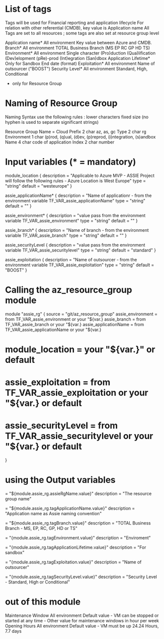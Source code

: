 # List of tags

Tags will be used for Financial reporting and application lifecycle
For relation with other referential (CMDB), key value is Application name
All Tags are set to all resources ; some tags are also set at resource group level

Application name*        All environment     Key value between Azure and CMDB.
Branch*                  All environment     TOTAL Business Branch (MS EP RC GP HD TS)
Environment*             All environment     Single character (Pro)duction (Qua)lification (Dev)elopment (pRe)-prod (Int)egration (San)dbox
Application Lifetime*    Only for Sandbox    End date (format)
Exploitation*            All environment     Name of outsourcer ("BOOST")
Security Level*          All environment     Standard, High, Conditional

* only for Resource Group

# Naming of Resource Group
Naming Syntax use the following rules :
    lower characters
    fixed size (no hyphen is used to separate significant strings)

Resource Group Name = 
    Cloud Prefix    2 char  az, as, gc
    Type            2 char  rg
    Environment     1 char  (p)rod, (q)ual, (d)ev, (p)reprod, (i)ntegration, (s)andbox
    Name            4 char  code of application
    Index           2 char  number

# Input variables (* = mandatory)

module_location {
    description = "Applicable to Azure MVP - ASSIE Project will follow the following rules - Azure Location is West Europe"
    type        = "string"
    default     = "westeurope"
}

assie_applicationName* {
    description = "Name of applicationr - from the environment variable TF_VAR_assie_applicationName"
    type        = "string"
    default     = ""
}

assie_environment* {
    description = "value pass from the environment variable TF_VAR_assie_environment"
    type        = "string"
    default     = ""
}

assie_branch* {
    description = "Name of branch - from the environment variable TF_VAR_assie_branch"
    type        = "string"
    default     = ""
}

assie_securityLevel {
    description = "value pass from the environment variable TF_VAR_assie_securitylevel"
    type        = "string"
    default     = "standard"
}

assie_exploitation {
    description = "Name of outsourcer - from the environment variable TF_VAR_assie_exploitation"
    type        = "string"
    default     = "BOOST"
}

# Calling the az_resource_group module
module "assie_rg" {
  source                = "git/az_resource_group"
  assie_environment     = from TF_VAR_assie_environment or your "${var.}
  assie_branch          = from TF_VAR_assie_branch or your "${var.}
  assie_applicationName = from TF_VAR_assie_applicationName or your "${var.}
  # module_location     = your "${var.}" or default
  # assie_exploitation  = from TF_VAR_assie_exploitation or your "${var.} or default
  # assie_securityLevel = from TF_VAR_assie_securitylevel or your "${var.} or default
}

# using the Output variables
= "${module.assie_rg.assieRgName.value}"
  description = "The resource group name"

= "${module.assie_rg.tagApplicationName.value}"
  description = "Application name as Assie naming convention"

= "${module.assie_rg.tagBranch.value}"
  description = "TOTAL Business Branch - MS, EP, RC, GP, HD or TS"

= "{module.assie_rg.tagEnvironment.value}"
  description = "Enviroment"

= "{module.assie_rg.tagApplicationLifetime.value}"
  description = "For sandbox"

= "{module.assie_rg.tagExploitation.value}"
  description = "Name of outsourcer"

= "{module.assie_rg.tagSecurityLevel.value}"
  description = "Security Level - Standard, High or Conditional"

# out of this module
Maintenance Window       All environment     Default value - VM can be stopped or started at any time - Other value for maintenance windows in hour per week
Opening Hours            All environment     Default value - VM must be up 24.24 Hours, 7.7 days
